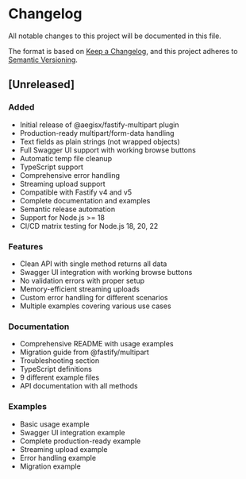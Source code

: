 # Changelog

All notable changes to this project will be documented in this file.

The format is based on [Keep a Changelog](https://keepachangelog.com/en/1.0.0/),
and this project adheres to [Semantic Versioning](https://semver.org/spec/v2.0.0.html).

## [Unreleased]

### Added
- Initial release of @aegisx/fastify-multipart plugin
- Production-ready multipart/form-data handling
- Text fields as plain strings (not wrapped objects)
- Full Swagger UI support with working browse buttons
- Automatic temp file cleanup
- TypeScript support
- Comprehensive error handling
- Streaming upload support
- Compatible with Fastify v4 and v5
- Complete documentation and examples
- Semantic release automation
- Support for Node.js >= 18
- CI/CD matrix testing for Node.js 18, 20, 22

### Features
- Clean API with single method returns all data
- Swagger UI integration with working browse buttons
- No validation errors with proper setup
- Memory-efficient streaming uploads
- Custom error handling for different scenarios
- Multiple examples covering various use cases

### Documentation
- Comprehensive README with usage examples
- Migration guide from @fastify/multipart
- Troubleshooting section
- TypeScript definitions
- 9 different example files
- API documentation with all methods

### Examples
- Basic usage example
- Swagger UI integration example
- Complete production-ready example
- Streaming upload example
- Error handling example
- Migration example
